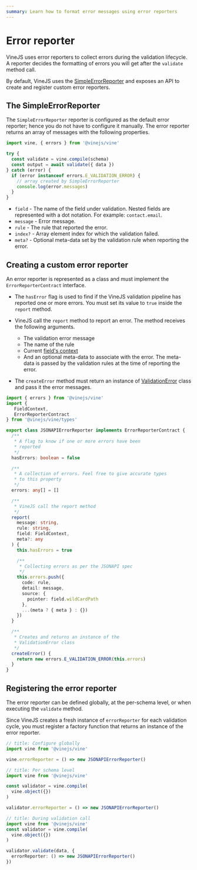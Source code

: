 ```yaml
---
summary: Learn how to format error messages using error reporters
---
```


# Error reporter

VineJS uses error reporters to collect errors during the validation lifecycle. A reporter decides the formatting of errors you will get after the `validate` method call. 

By default, VineJS uses the [SimpleErrorReporter](https://github.com/vinejs/vine/blob/main/src/reporters/simple_error_reporter.ts) and exposes an API to create and register custom error reporters.

## The SimpleErrorReporter
The `SimpleErrorReporter` reporter is configured as the default error reporter; hence you do not have to configure it manually. The error reporter returns an array of messages with the following properties.

```ts
import vine, { errors } from '@vinejs/vine'

try {
  const validate = vine.compile(schema)
  const output = await validate({ data })
} catch (error) {
  if (error instanceof errors.E_VALIDATION_ERROR) {
    // array created by SimpleErrorReporter
    console.log(error.messages)
  }
}
```

- `field` - The name of the field under validation. Nested fields are represented with a dot notation. For example: `contact.email`.
- `message` - Error message.
- `rule` - The rule that reported the error.
- `index?` - Array element index for which the validation failed.
- `meta?` - Optional meta-data set by the validation rule when reporting the error.

## Creating a custom error reporter
An error reporter is represented as a class and must implement the `ErrorReporterContract` interface.

- The `hasError` flag is used to find if the VineJS validation pipeline has reported one or more errors. You must set its value to `true` inside the `report` method.

- VineJS call the `report` method to report an error. The method receives the following arguments.
  - The validation error message
  - The name of the rule
  - Current [field's context](./field_context.md)
  - And an optional meta-data to associate with the error. The meta-data is passed by the validation rules at the time of reporting
  the error.

- The `createError` method must return an instance of [ValidationError](https://github.com/vinejs/vine/blob/main/src/errors/validation_error.ts) class and pass it the error messages.

```ts
import { errors } from '@vinejs/vine'
import {
   FieldContext,
   ErrorReporterContract
} from '@vinejs/vine/types'

export class JSONAPIErrorReporter implements ErrorReporterContract {
  /**
   * A flag to know if one or more errors have been
   * reported
   */
  hasErrors: boolean = false

  /**
   * A collection of errors. Feel free to give accurate types
   * to this property
   */
  errors: any[] = []

  /**
   * VineJS call the report method
   */
  report(
    message: string,
    rule: string,
    field: FieldContext,
    meta?: any
  ) {
    this.hasErrors = true

    /**
     * Collecting errors as per the JSONAPI spec
     */
    this.errors.push({
      code: rule,
      detail: message,
      source: {
        pointer: field.wildCardPath
      },
      ...(meta ? { meta } : {})
    })
  }

  /**
   * Creates and returns an instance of the
   * ValidationError class
   */
  createError() {
    return new errors.E_VALIDATION_ERROR(this.errors)
  }
}
```

## Registering the error reporter
The error reporter can be defined globally, at the per-schema level, or when executing the `validate` method. 

Since VineJS creates a fresh instance of `errorReporter` for each validation cycle, you must register a factory function that returns an instance of the error reporter.

```ts
// title: Configure globally
import vine from '@vinejs/vine'

vine.errorReporter = () => new JSONAPIErrorReporter()
```

```ts
// title: Per schema level
import vine from '@vinejs/vine'

const validator = vine.compile(
  vine.object({})
)

validator.errorReporter = () => new JSONAPIErrorReporter()
```

```ts
// title: During validation call
import vine from '@vinejs/vine'
const validator = vine.compile(
  vine.object({})
)

validator.validate(data, {
  errorReporter: () => new JSONAPIErrorReporter()
})
```
